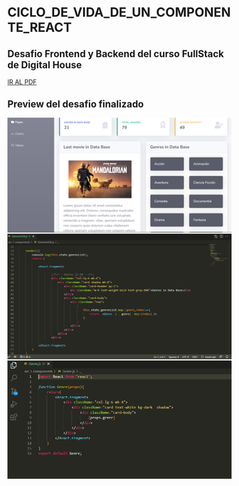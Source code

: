 # CICLO_DE_VIDA_DE_UN_COMPONENTE_REACT
## Desafio Frontend y Backend del curso FullStack de Digital House

<a href="https://github.com/XmauricioX/CICLO_DE_VIDA_DE_UN_COMPONENTE_REACT/blob/main/DESAFIO/M09C03%20-%20Ejercitaci%C3%B3n%20-%20El%20ciclo%20de%20vida%20de%20los%20componentes.pdf" >IR AL PDF<a>

## Preview del desafio finalizado

<img src="https://github.com/XmauricioX/CICLO_DE_VIDA_DE_UN_COMPONENTE_REACT/blob/main/preview/preview1.PNG">
<img src="https://github.com/XmauricioX/CICLO_DE_VIDA_DE_UN_COMPONENTE_REACT/blob/main/preview/preview2.PNG">
<img src="https://github.com/XmauricioX/CICLO_DE_VIDA_DE_UN_COMPONENTE_REACT/blob/main/preview/preview3.PNG">

